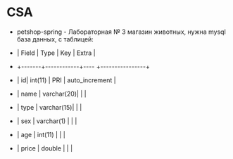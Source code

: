 # CSA
 - petshop-spring - Лабораторная № 3 магазин животных, нужна mysql база данных, c таблицей:

- | Field | Type       | Key | Extra          |

- +-------+------------+---- +----------------+

- | id| int(11)        | PRI | auto_increment |

- | name  | varchar(20)|     |                |

- | type  | varchar(15)|     |                |

- | sex   | varchar(1) |     |                |

- | age   | int(11)    |     |                |

- | price | double     |     |                |


